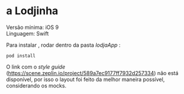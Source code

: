 # a Lodjinha

Versão mínima: iOS 9</br>
Linguagem: Swift</br>

Para instalar , rodar dentro da pasta *lodjaApp* :

`pod install`

O link com o *style guide* (https://scene.zeplin.io/project/589a7ec9177ff7932d257334) não está disponível, por isso o layout foi feito da melhor maneira possível, considerando os mocks.

